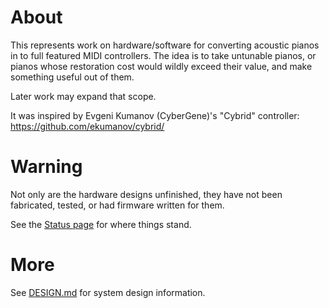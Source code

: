 # About

This represents work on hardware/software for converting acoustic
pianos in to full featured MIDI controllers. The idea is to take
untunable pianos, or pianos whose restoration cost would wildly
exceed their value, and make something useful out of them.

Later work may expand that scope.

It was inspired by Evgeni Kumanov (CyberGene)'s "Cybrid" controller:
https://github.com/ekumanov/cybrid/

# Warning

Not only are the hardware designs unfinished, they have not been
fabricated, tested, or had firmware written for them.

See the [Status page](https://github.com/jkominek/piano-conversion/wiki/Status) for where things stand.

# More

See [DESIGN.md](https://github.com/jkominek/piano-conversion/blob/master/DESIGN.md) for system design information.
